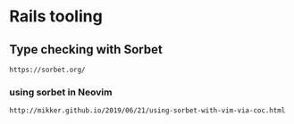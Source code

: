 # Rails tooling

## Type checking with Sorbet
`https://sorbet.org/`

### using sorbet in Neovim
`http://mikker.github.io/2019/06/21/using-sorbet-with-vim-via-coc.html`
